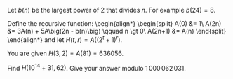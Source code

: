 Let $b(n)$ be the largest power of 2 that divides $n$. For example $b(24) = 8$.

Define the recursive function:
\begin{align*}
\begin{split}
A(0) &= 1\\
A(2n) &= 3A(n) + 5A\big(2n - b(n)\big)  \qquad n \gt 0\\
A(2n+1) &= A(n)
\end{split}
\end{align*}
and let $H(t,r) = A\big((2^t+1)^r\big)$.

You are given $H(3,2) = A(81) = 636056$.

Find $H(10^{14}+31,62)$. Give your answer modulo $1\,000\,062\,031$.